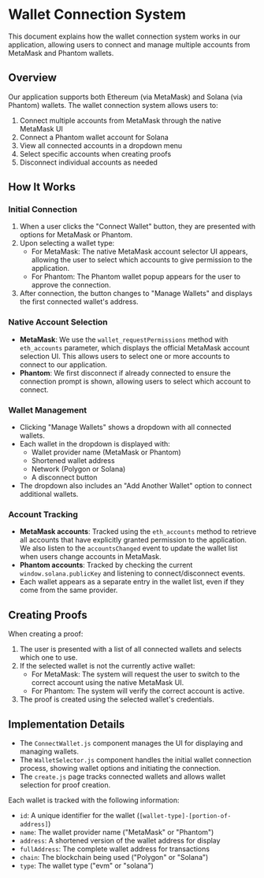 # Wallet Connection System

This document explains how the wallet connection system works in our application, allowing users to connect and manage multiple accounts from MetaMask and Phantom wallets.

## Overview

Our application supports both Ethereum (via MetaMask) and Solana (via Phantom) wallets. The wallet connection system allows users to:

1. Connect multiple accounts from MetaMask through the native MetaMask UI
2. Connect a Phantom wallet account for Solana
3. View all connected accounts in a dropdown menu
4. Select specific accounts when creating proofs
5. Disconnect individual accounts as needed

## How It Works

### Initial Connection

1. When a user clicks the "Connect Wallet" button, they are presented with options for MetaMask or Phantom.
2. Upon selecting a wallet type:
   - For MetaMask: The native MetaMask account selector UI appears, allowing the user to select which accounts to give permission to the application.
   - For Phantom: The Phantom wallet popup appears for the user to approve the connection.
3. After connection, the button changes to "Manage Wallets" and displays the first connected wallet's address.

### Native Account Selection

- **MetaMask**: We use the `wallet_requestPermissions` method with `eth_accounts` parameter, which displays the official MetaMask account selection UI. This allows users to select one or more accounts to connect to our application.
- **Phantom**: We first disconnect if already connected to ensure the connection prompt is shown, allowing users to select which account to connect.

### Wallet Management

- Clicking "Manage Wallets" shows a dropdown with all connected wallets.
- Each wallet in the dropdown is displayed with:
  - Wallet provider name (MetaMask or Phantom)
  - Shortened wallet address
  - Network (Polygon or Solana)
  - A disconnect button
- The dropdown also includes an "Add Another Wallet" option to connect additional wallets.

### Account Tracking

- **MetaMask accounts**: Tracked using the `eth_accounts` method to retrieve all accounts that have explicitly granted permission to the application. We also listen to the `accountsChanged` event to update the wallet list when users change accounts in MetaMask.
- **Phantom accounts**: Tracked by checking the current `window.solana.publicKey` and listening to connect/disconnect events.
- Each wallet appears as a separate entry in the wallet list, even if they come from the same provider.

## Creating Proofs

When creating a proof:

1. The user is presented with a list of all connected wallets and selects which one to use.
2. If the selected wallet is not the currently active wallet:
   - For MetaMask: The system will request the user to switch to the correct account using the native MetaMask UI.
   - For Phantom: The system will verify the correct account is active.
3. The proof is created using the selected wallet's credentials.

## Implementation Details

- The `ConnectWallet.js` component manages the UI for displaying and managing wallets.
- The `WalletSelector.js` component handles the initial wallet connection process, showing wallet options and initiating the connection.
- The `create.js` page tracks connected wallets and allows wallet selection for proof creation.

Each wallet is tracked with the following information:
- `id`: A unique identifier for the wallet (`[wallet-type]-[portion-of-address]`)
- `name`: The wallet provider name ("MetaMask" or "Phantom")
- `address`: A shortened version of the wallet address for display
- `fullAddress`: The complete wallet address for transactions
- `chain`: The blockchain being used ("Polygon" or "Solana")
- `type`: The wallet type ("evm" or "solana") 